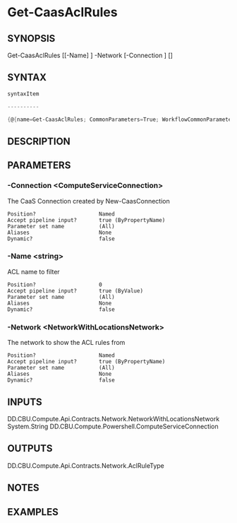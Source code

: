 ﻿Get-CaasAclRules
===================

## SYNOPSIS

Get-CaasAclRules [[-Name] <string>] -Network <NetworkWithLocationsNetwork> [-Connection <ComputeServiceConnection>] [<CommonParameters>]


## SYNTAX
```powershell
syntaxItem                                                                                                  

----------                                                                                                  

{@{name=Get-CaasAclRules; CommonParameters=True; WorkflowCommonParameters=False; parameter=System.Object[]}}
```

## DESCRIPTION


## PARAMETERS
### -Connection &lt;ComputeServiceConnection&gt;
The CaaS Connection created by New-CaasConnection
```
Position?                    Named
Accept pipeline input?       true (ByPropertyName)
Parameter set name           (All)
Aliases                      None
Dynamic?                     false
```
 
### -Name &lt;string&gt;
ACL name to filter
```
Position?                    0
Accept pipeline input?       true (ByValue)
Parameter set name           (All)
Aliases                      None
Dynamic?                     false
```
 
### -Network &lt;NetworkWithLocationsNetwork&gt;
The network to show the ACL rules from
```
Position?                    Named
Accept pipeline input?       true (ByPropertyName)
Parameter set name           (All)
Aliases                      None
Dynamic?                     false
```

## INPUTS
DD.CBU.Compute.Api.Contracts.Network.NetworkWithLocationsNetwork
System.String
DD.CBU.Compute.Powershell.ComputeServiceConnection


## OUTPUTS
DD.CBU.Compute.Api.Contracts.Network.AclRuleType


## NOTES


## EXAMPLES
